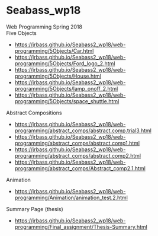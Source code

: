 # Seabass_wp18
Web Programming Spring 2018</br>
Five Objects
* https://jrbass.github.io/Seabass2_wp18/web-programming/5Objects/Car.html
* https://jrbass.github.io/Seabass2_wp18/web-programming/5Objects/Ford_logo_2.html
* https://jrbass.github.io/Seabass2_wp18/web-programming/5Objects/House.html
* https://jrbass.github.io/Seabass2_wp18/web-programming/5Objects/lamp_onoff_2.html
* https://jrbass.github.io/Seabass2_wp18/web-programming/5Objects/space_shuttle.html

Abstract Compositions</br>
* https://jrbass.github.io/Seabass2_wp18/web-programming/abstract_comps/abstract.comp.trial3.html
* https://jrbass.github.io/Seabass2_wp18/web-programming/abstract_comps/abstract.comp1.html
* https://jrbass.github.io/Seabass2_wp18/web-programming/abstract_comps/abstract.comp2.html
* https://jrbass.github.io/Seabass2_wp18/web-programming/abstract_comps/Abstract_comp2.1.html

Animation</br>
* https://jrbass.github.io/Seabass2_wp18/web-programming/Animation/animation_test.2.html

Summary Page (thesis)</br>
*  https://jrbass.github.io/Seabass2_wp18/web-programming/Final_assignment/Thesis-Summary.html
